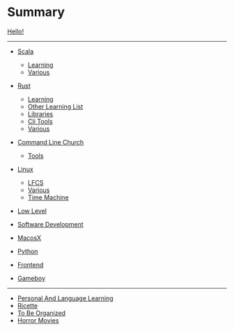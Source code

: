 # Summary

[Hello!](hello.md)

---

- [Scala]()
  - [Learning](scala/learning_stuff.md)
  - [Various](scala/various.md)

- [Rust]()
    - [Learning](rust/learning_stuff.md)
    - [Other Learning List](rust/learning_rust.md)
    - [Libraries](rust/libraries.md)
    - [Cli Tools](rust/cli.md)
    - [Various](rust/various.md)

- [Command Line Church]()
    - [Tools](command_line/tools.md)

- [Linux]()
    - [LFCS](linux/lfcs.md)
    - [Various](linux/various.md)
    - [Time Machine](linux/timemachine.md)

- [Low Level](low_level/low_level.md)
- [Software Development](software_development/software_development.md)
- [MacosX](macosx/macosx.md)
- [Python](python/python.md)
- [Frontend](frontend/frontend.md)
- [Gameboy](gameboy/gameboy.md)

---
- [Personal And Language Learning](personal/personal.md)
- [Ricette](ricette/ricette.md)
- [To Be Organized](mess.md)
- [Horror Movies](horror.md)

